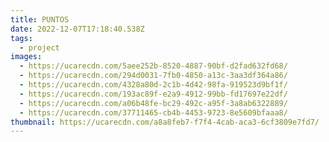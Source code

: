 ```yaml
---
title: PUNTOS
date: 2022-12-07T17:18:40.538Z
tags:
  - project
images:
  - https://ucarecdn.com/5aee252b-8520-4887-90bf-d2fad632fd68/
  - https://ucarecdn.com/294d0031-7fb0-4850-a13c-3aa3df364a86/
  - https://ucarecdn.com/4328a80d-2c1b-4d42-98fa-919523d9bf1f/
  - https://ucarecdn.com/193ac89f-e2a9-4912-99bb-fd17697e22df/
  - https://ucarecdn.com/a06b48fe-bc29-492c-a95f-3a8ab6322889/
  - https://ucarecdn.com/37711465-cb4b-4453-9723-8e5609bfaaa8/
thumbnail: https://ucarecdn.com/a8a8feb7-f7f4-4cab-aca3-6cf3809e7fd7/
---
```

